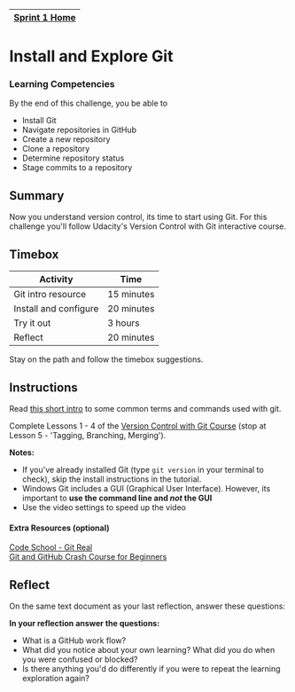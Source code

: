 [Sprint 1 Home](README.md)|
---|

# Install and Explore Git 

### Learning Competencies
By the end of this challenge, you be able to 

- Install Git
- Navigate repositories in GitHub
- Create a new repository 
- Clone a repository     
- Determine repository status
- Stage commits to a repository

## Summary
Now you understand version control, its time to start using Git. For this challenge you'll follow Udacity's Version Control with Git interactive course. 

## Timebox

Activity | Time|
------------|----------|
Git intro resource | 15 minutes
Install and configure | 20 minutes
Try it out | 3 hours 
Reflect | 20 minutes

Stay on the path and follow the timebox suggestions. 

## Instructions 

Read [this short intro](/resources/git-intro.md) to some common terms and commands used with git. 

Complete Lessons 1 - 4 of the [Version Control with Git Course](https://www.udacity.com/course/version-control-with-git--ud123) (stop at Lesson 5 - 'Tagging, Branching, Merging'). 

__Notes:__  
- If you've already installed Git (type `git version` in your terminal to check), skip the install instructions in the tutorial. 
- Windows Git includes a GUI (Graphical User Interface). However, its important to __use the command line and _not_ the GUI__
- Use the video settings to speed up the video 

#### Extra Resources (optional)
[Code School - Git Real](https://app.pluralsight.com/player?name=6eec00f4-f910-4efc-9698-936948026502&mode=live&clip=0&course=code-school-git-real&author=gregg-pollack)\
[Git and GitHub Crash Course for Beginners](https://www.youtube.com/watch?v=SWYqp7iY_Tc)

## Reflect

On the same text document as your last reflection, answer these questions: 

__In your reflection answer the questions:__

- What is a GitHub work flow?
- What did you notice about your own learning? What did you do when you were confused or blocked?
- Is there anything you'd do differently if you were to repeat the learning exploration again?


